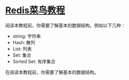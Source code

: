 # [Redis菜鸟教程](hhttps://www.runoob.com/redis/redis-tutorial.html)

阅读本教程前，你需要了解基本的数据结构，例如以下几种：

- string: 字符串
- Hash: 散列
- List: 列表
- Set: 集合
- Sorted Set: 有序集合

在阅读本教程前，你需要了解基本的数据结构。